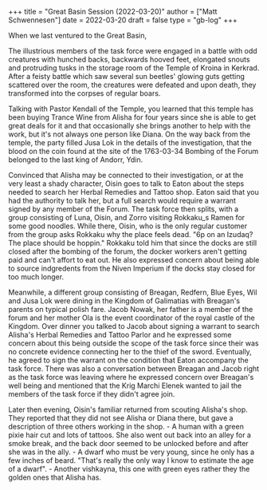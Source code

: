 +++
title = "Great Basin Session (2022-03-20)"
author = ["Matt Schwennesen"]
date = 2022-03-20
draft = false
type = "gb-log"
+++

When we last ventured to the Great Basin,

The illustrious members of the task force were engaged in a battle with
odd creatures with hunched backs, backwards hooved feet, elongated
snouts and protruding tusks in the storage room of the Temple of Kroina
in Kerkrad. After a feisty battle which saw several sun beetles' glowing
guts getting scattered over the room, the creatures were defeated and
upon death, they transformed into the corpses of regular boars.

Talking with Pastor Kendall of the Temple, you learned that this temple
has been buying Trance Wine from Alisha for four years since she is able
to get great deals for it and that occasionally she brings another to
help with the work, but it's not always one person like Diana. On the
way back from the temple, the party filled Jusa Lok in the details of
the investigation, that the blood on the coin found at the site of the
1763-03-34 Bombing of the Forum belonged to the last king of Andorr,
Ydin.

Convinced that Alisha may be connected to their investigation, or at the
very least a shady character, Oisin goes to talk to Eaton about the
steps needed to search her Herbal Remedies and Tattoo shop. Eaton said
that you had the authority to talk her, but a full search would require
a warrant signed by any member of the Forum. The task force then splits,
with a group consisting of Luna, Oisin, and Zorro visiting Rokkaku_s
Ramen for some good noodles. While there, Oisin, who is the only regular
customer from the group asks Rokkaku why the place feels dead. "6p on an
Izudaq? The place should be hoppin." Rokkaku told him that since the
docks are still closed after the bombing of the forum, the docker
workers aren't getting paid and can't affort to eat out. He also
expressed concern about being able to source indgredents from the Niven
Imperium if the docks stay closed for too much longer.

Meanwhile, a different group consisting of Breagan, Redfern, Blue Eyes,
Wil and Jusa Lok were dining in the Kingdom of Galimatias with Breagan's
parents on typical polish fare. Jacob Nowak, her father is a member of
the forum and her mother Ola is the event coordinator of the royal
castle of the Kingdom. Over dinner you talked to Jacob about signing a
warrant to search Alisha's Herbal Remedies and Tattoo Parlor and he
expressed some concern about this being outside the scope of the task
force since their was no concrete evidence connecting her to the thief
of the sword. Eventually, he agreed to sign the warrant on the condition
that Eaton accompany the task force. There was also a conversation
between Breagan and Jacob right as the task force was leaving where he
expressed concern over Breagan's well being and mentioned that the Krig
Marchi Elenek wanted to jail the members of the task force if they
didn't agree join.

Later then evening, Oisin's familiar returned from scouting Alisha's
shop. They reported that they did not see Alisha or Diana there, but
gave a description of three others working in the shop. - A human with a
green pixie hair cut and lots of tattoos. She also went out back into an
alley for a smoke break, and the back door seemed to be unlocked before
and after she was in the ally. - A dwarf who must be very young, since
he only has a few inches of beard. "That's really the only way I know to
estimate the age of a dwarf". - Another vishkayna, this one with green
eyes rather they the golden ones that Alisha has.
